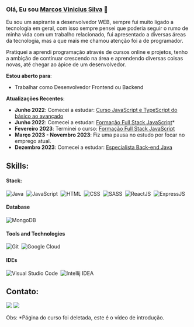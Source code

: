 ### Olá, Eu sou [Marcos Vinicius Silva](https://senhorover.github.io) 👋

Eu sou um aspirante a desenvolvedor WEB, sempre fui muito ligado a tecnologia em geral, com isso sempre pensei que poderia seguir o rumo de minha vida com um trabalho relacionado, fui apresentado a diversas áreas da tecnologia, mas a que mais me chamou atenção foi a de programador.

Pratiquei a aprendi programação através de cursos online e projetos, tenho a ambição de continuar crescendo na área e aprendendo diversas coisas novas, até chegar ao ápice de um desenvolvedor.

 **Estou aberto para**:

- Trabalhar como Desenvolvedor Frontend ou Backend

**Atualizações Recentes**:
- **Junho 2022**: Comecei a estudar: [Curso JavaScript e TypeScript do básico ao avançado](https://www.udemy.com/course/curso-de-javascript-moderno-do-basico-ao-avancado/)
- **Junho 2022**: Comecei a estudar: [Formação Full Stack JavaScript](https://www.youtube.com/watch?v=ivUTlmTAEgQ)*
- **Fevereiro 2023**: Terminei o curso: [Formação Full Stack JavaScript](https://www.youtube.com/watch?v=ivUTlmTAEgQ)
- **Março 2023 - Novembro 2023**: Fiz uma pausa no estudo por focar no emprego atual.
- **Dezembro 2023**: Comecei a estudar: [Especialista Back-end Java](https://ebaconline.com.br/back-end-java-profession)


## Skills:

#### Stack:

![Java](https://img.shields.io/badge/Java-ED8B00?style=for-the-badge&logo=openjdk&logoColor=white)&nbsp;
![JavaScript](https://img.shields.io/badge/JavaScript-323330?style=for-the-badge&logo=javascript&logoColor=F7DF1E)&nbsp;
![HTML](https://img.shields.io/badge/HTML5-E34F26?style=for-the-badge&logo=html5&logoColor=white)&nbsp;
![CSS](https://img.shields.io/badge/CSS3-1572B6?style=for-the-badge&logo=css3&logoColor=white)&nbsp;
![SASS](https://img.shields.io/badge/Sass-CC6699?style=for-the-badge&logo=sass&logoColor=white)&nbsp;
![ReactJS](https://img.shields.io/badge/React-20232A?style=for-the-badge&logo=react&logoColor=61DAFB)&nbsp;
![ExpressJS](https://img.shields.io/badge/Express.js-404D59?style=for-the-badge&logo=express)&nbsp;

#### Database

![MongoDB](	https://img.shields.io/badge/MongoDB-4EA94B?style=for-the-badge&logo=mongodb&logoColor=white)&nbsp;

#### Tools and Technologies

![Git](https://img.shields.io/badge/GIT-E44C30?style=for-the-badge&logo=git&logoColor=white)&nbsp;
![Google Cloud](https://img.shields.io/badge/Google_Cloud-4285F4?style=for-the-badge&logo=google-cloud&logoColor=white)&nbsp;

#### IDEs

![Visual Studio Code](https://img.shields.io/badge/Visual%20Studio%20Code-0078d7.svg?style=for-the-badge&logo=visual-studio-code&logoColor=white)&nbsp;
![Intellij IDEA](https://img.shields.io/badge/IntelliJ_IDEA-000000.svg?style=for-the-badge&logo=intellij-idea&logoColor=white)&nbsp;


## Contato:

<p align = "center">

[<img src ="https://img.shields.io/badge/website-%23.svg?&style=for-the-badge&logo=www&logoColor=white%22&color=black">](https://senhorover.github.io) 
[<img src="https://img.shields.io/badge/linkedin-%2312100E.svg?&style=for-the-badge&logo=linkedin&logoColor=white&color=black" />](https://www.linkedin.com/in/marcos-v-s/)
</p>

Obs:
*Página do curso foi deletada, este é o vídeo de introdução.

